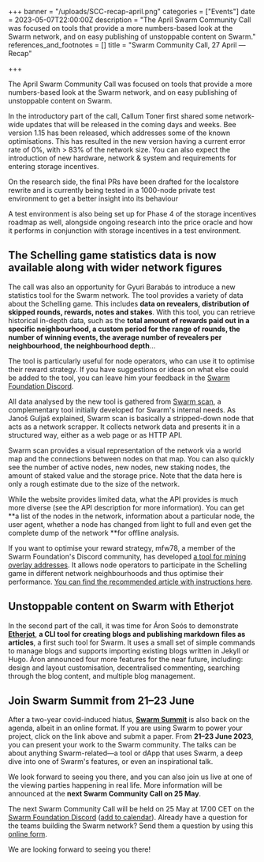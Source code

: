 +++
banner = "/uploads/SCC-recap-april.png"
categories = ["Events"]
date = 2023-05-07T22:00:00Z
description = "The April Swarm Community Call was focused on tools that provide a more numbers-based look at the Swarm network, and on easy publishing of unstoppable content on Swarm."
references_and_footnotes = []
title = "Swarm Community Call, 27 April — Recap"

+++

The April Swarm Community Call was focused on tools that provide a more numbers-based look at the Swarm network, and on easy publishing of unstoppable content on Swarm.

In the introductory part of the call, Callum Toner first shared some network-wide updates that will be released in the coming days and weeks. Bee version 1.15 has been released, which addresses some of the known optimisations. This has resulted in the new version having a current error rate of 0%, with > 83% of the network size. You can also expect the introduction of new hardware, network & system and requirements for entering storage incentives.

On the research side, the final PRs have been drafted for the localstore rewrite and is currently being tested in a 1000-node private test environment to get a better insight into its behaviour

A test environment is also being set up for Phase 4 of the storage incentives roadmap as well, alongside ongoing research into the price oracle and how it performs in conjunction with storage incentives in a test environment.

## The Schelling game statistics data is now available along with wider network figures

The call was also an opportunity for Gyuri Barabás to introduce a new statistics tool for the Swarm network. The tool provides a variety of data about the Schelling game. This includes **data on revealers, distribution of skipped rounds, rewards, notes and stakes**. With this tool, you can retrieve historical in-depth data, such as the **total amount of rewards paid out in a specific neighbourhood, a custom period for the range of rounds, the number of winning events, the average number of revealers per neighbourhood, the neighbourhood depth**...

The tool is particularly useful for node operators, who can use it to optimise their reward strategy. If you have suggestions or ideas on what else could be added to the tool, you can leave him your feedback in the [Swarm Foundation Discord](https://discord.com/channels/799027393297514537/801438093927776286).

All data analysed by the new tool is gathered from [Swarm scan](https://swarmscan.io/), a complementary tool initially developed for Swarm's internal needs. As Janoš Guljaš explained, Swarm scan is basically a stripped-down node that acts as a network scrapper. It collects network data and presents it in a structured way, either as a web page or as HTTP API.

Swarm scan provides a visual representation of the network via a world map and the connections between nodes on that map. You can also quickly see the number of active nodes, new nodes, new staking nodes, the amount of staked value and the storage price. Note that the data here is only a rough estimate due to the size of the network.

While the website provides limited data, what the API provides is much more diverse (see the API description for more information). You can get **a list of the nodes in the network, information about a particular node, the user agent, whether a node has changed from light to full and even get the complete dump of the network **for offline analysis.

If you want to optimise your reward strategy, mfw78, a member of the Swarm Foundation's Discord community, has developed [a tool for mining overlay addresses](https://github.com/rndlabs/swarm-tools-rs). It allows node operators to participate in the Schelling game in different network neighbourhoods and thus optimise their performance. [You can find the recommended article with instructions here](https://mirror.xyz/mfw78.eth/6izrHbhaANY-WuBQsCJbYMyevjQQqdnfJ3sjBhI0rL0).

## Unstoppable content on Swarm with Etherjot

In the second part of the call, it was time for Áron Soós to demonstrate **[Etherjot](https://github.com/Cafe137/etherjot)**, **a CLI tool for creating blogs and publishing markdown files as articles**, a first such tool for Swarm. It uses a small set of simple commands to manage blogs and supports importing existing blogs written in Jekyll or Hugo. Áron announced four more features for the near future, including: design and layout customisation, decentralised commenting, searching through the blog content, and multiple blog management.

## Join Swarm Summit from 21–23 June

After a two-year covid-induced hiatus, **[Swarm Summit](https://summit.ethswarm.org/)** is also back on the agenda, albeit in an online format. If you are using Swarm to power your project, click on the link above and submit a paper. From **21–23 June 2023**, you can present your work to the Swarm community. The talks can be about anything Swarm-related—a tool or dApp that uses Swarm, a deep dive into one of Swarm's features, or even an inspirational talk.

We look forward to seeing you there, and you can also join us live at one of the viewing parties happening in real life. More information will be announced at the **next Swarm Community Call on 25 May**.

The next Swarm Community Call will be held on 25 May at 17.00 CET on the [Swarm Foundation Discord](https://discord.com/channels/799027393297514537/801438093927776286) ([add to calendar](https://www.addevent.com/event/lP17043997)). Already have a question for the teams building the Swarm network? Send them a question by using this [online form](https://airtable.com/shrBRyrMkXFsJvLS3).

We are looking forward to seeing you there!
